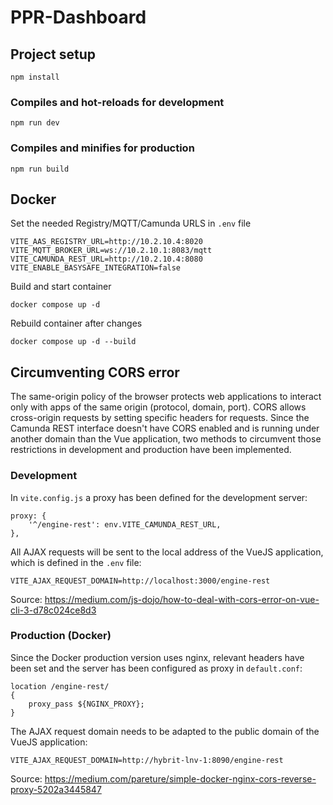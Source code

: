 # PPR-Dashboard

## Project setup

```
npm install
```

### Compiles and hot-reloads for development

```
npm run dev
```

### Compiles and minifies for production

```
npm run build
```

## Docker

Set the needed Registry/MQTT/Camunda URLS in `.env` file

```
VITE_AAS_REGISTRY_URL=http://10.2.10.4:8020
VITE_MQTT_BROKER_URL=ws://10.2.10.1:8083/mqtt
VITE_CAMUNDA_REST_URL=http://10.2.10.4:8080
VITE_ENABLE_BASYSAFE_INTEGRATION=false
```

Build and start container

```
docker compose up -d
```

Rebuild container after changes

```
docker compose up -d --build
```

## Circumventing CORS error

The same-origin policy of the browser protects web applications to interact only with apps of the same origin (protocol, domain, port). CORS allows cross-origin requests by setting specific headers for requests. Since the Camunda REST interface doesn't have CORS enabled and is running under another domain than the Vue application, two methods to circumvent those restrictions in development and production have been implemented.

### Development

In `vite.config.js` a proxy has been defined for the development server:

```
proxy: {
    '^/engine-rest': env.VITE_CAMUNDA_REST_URL,
},
```

All AJAX requests will be sent to the local address of the VueJS application, which is defined in the `.env` file:

```
VITE_AJAX_REQUEST_DOMAIN=http://localhost:3000/engine-rest
```

Source: https://medium.com/js-dojo/how-to-deal-with-cors-error-on-vue-cli-3-d78c024ce8d3

### Production (Docker)

Since the Docker production version uses nginx, relevant headers have been set and the server has been configured as proxy in `default.conf`:

```
location /engine-rest/
{
    proxy_pass ${NGINX_PROXY};
}
```

The AJAX request domain needs to be adapted to the public domain of the VueJS application:

```
VITE_AJAX_REQUEST_DOMAIN=http://hybrit-lnv-1:8090/engine-rest
```

Source: https://medium.com/pareture/simple-docker-nginx-cors-reverse-proxy-5202a3445847
